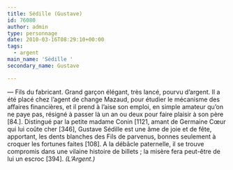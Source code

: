 ```yaml
---
title: Sédille (Gustave)
id: 76080
author: admin
type: personnage
date: 2010-03-16T08:29:10+00:00
tags:
  - argent
main_name: 'Sédille '
secondary_name: Gustave

---
```

— Fils du fabricant. Grand garçon élégant, très lancé, pourvu d&rsquo;argent. Il a été placé chez l&rsquo;agent de change Mazaud, pour étudier le mécanisme des affaires financières, et il prend à l&rsquo;aise son emploi, en simple amateur qu&rsquo;on ne paye pas, résigné à passer là un an ou deux pour faire plaisir à son père [84.]. Distingué par la petite madame Conin [1121, amant de Germaine Cœur qui lui coûte cher [346], Gustave Sédille est une âme de joie et de fête, apportant, les dents blanches des Fils de parvenus, bonnes seulement à croquer les fortunes faites [108]. A la débâcle paternelle, il se trouve compromis dans une vilaine histoire de billets ; la misère fera peut-être de lui un escroc [394]. _(L&rsquo;Argent.)_